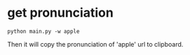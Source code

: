 # get pronunciation
```py3
python main.py -w apple
```
Then it will copy the pronunciation of 'apple' url to clipboard.
